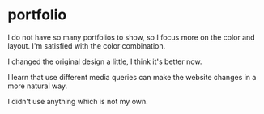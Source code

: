 # portfolio
I do not have so many portfolios to show, so I focus more on the color and layout.  I'm satisfied with the color combination.

I changed the original design a little, I think it's better now.

I learn that use different media queries can make the website changes in a more natural way.

I didn't use anything which is not my own.